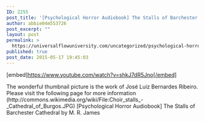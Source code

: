 ```yaml
---
ID: 2255
post_title: '[Psychological Horror Audiobook] The Stalls of Barchester Cathedral'
author: abbie04m553726
post_excerpt: ""
layout: post
permalink: >
  https://universalflowuniversity.com/uncategorized/psychological-horror-audiobook-the-stalls-of-barchester-cathedral/
published: true
post_date: 2015-05-17 19:45:03
---
```

[embed]https://www.youtube.com/watch?v=shkJ7dR5Jno[/embed]<br>
<p>The wonderful thumbnail picture is the work of José Luiz Bernardes Ribeiro. Please visit the following page for more information (http://commons.wikimedia.org/wiki/File:Choir_stalls_-_Cathedral_of_Burgos.JPG)
[Psychological Horror Audiobook] The Stalls of Barchester Cathedral by M. R. James</p>
